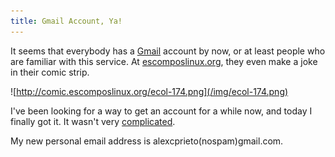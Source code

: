 ```yaml
---
title: Gmail Account, Ya!
---
```

It seems that everybody has a [Gmail](http://www.gmail.com) account by now, or at least people who are familiar with this service. At [escomposlinux.org](http://www.escomposlinux.org), they even make a joke in their comic strip. 

![http://comic.escomposlinux.org/ecol-174.png](/img/ecol-174.png)

I've been looking for a way to get an account for a while now, and today I finally got it. It wasn't very [complicated](http://barrapunto.com/comments.pl?sid=44778&op=&threshold=0&commentsort=0&mode=thread&pid=361519#361582). 

My new personal email address is alexcprieto(nospam)gmail.com.  
